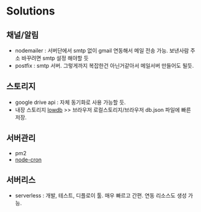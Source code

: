 # Solutions

## 채널/알림

- nodemailer : 서버단에서 smtp 없이 gmail 연동해서 메일 전송 가능. 보낸사람 주소 바꾸려면 smtp 설정 해야할 듯
- postfix : smtp 서버. 그렇게까지 복잡한건 아닌거같아서 메일서버 만들어도 될듯.

## 스토리지

- google drive api : 자체 동기화로 사용 가능할 듯.
- 내장 스토리지 [lowdb](https://github.com/typicode/lowdb/tree/master/examples) >> 브라우저 로컬스토리지/브라우저 db.json 파일에 빠른 저장.

## 서버관리

- pm2
- [node-cron](https://github.com/node-cron/node-cron)

## 서버리스

- serverless : 개발, 테스트, 디플로이 툴. 매우 빠르고 간편. 연동 리소스도 생성 가능.